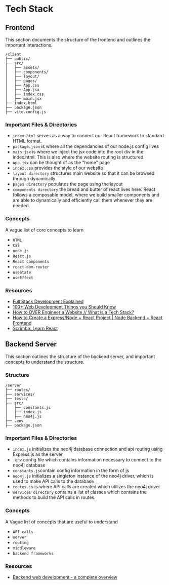 # Tech Stack


## Frontend

This section documents the structure of the frontend and outlines the important interactions.

```
/client
├── public/
├── src/
│   ├── assets/
│   ├── components/
│   ├── layout/
│   ├── pages/
│   ├── App.css
│   ├── App.jsx
│   ├── index.css
│   ├── main.jsx
├── index.html
├── package.json
├── vite.config.js
```

### Important Files & Directories

- `index.html` serves as a way to connect our React framework to standard HTML format.
- `package.json` is where all the dependancies of our node.js config lives
- `main.jsx` is where we inject the jsx code into the root div in the index.html. This is also where the website routing is structured
- `App.jsx` can be thought of as the "home" page
- `index.css` provides the style of our website
- `layout directory` structures main website so that it can be browsed through dynamically
- `pages directory` populates the page using the layout
- `components directory` the bread and butter of react lives here. React follows a composable model, where we build smaller components and are able to dynamically and efficiently call them whenever they are needed.

### Concepts

A vague list of core concepts to learn

- `HTML`
- `CSS`
- `node.js`
- `React.js`
- `React Components`
- `react-dom-router`
- `useState`
- `useEffect`

### Resources

- [Full Stack Development Explained](https://www.mongodb.com/languages/full-stack-development)
- [100+ Web Development Things you Should Know
  ](https://www.youtube.com/watch?v=erEgovG9WBs&ab_channel=Fireship)
- [How to OVER Engineer a Website // What is a Tech Stack?
  ](https://www.youtube.com/watch?v=Sxxw3qtb3_g&ab_channel=Fireship)
- [How to Create a Express/Node + React Project | Node Backend + React Frontend
  ](https://www.youtube.com/watch?v=w3vs4a03y3I&ab_channel=ArpanNeupane)
- [Scrimba: Learn React](https://scrimba.com/learn/learnreact)

## Backend Server

This section outlines the structure of the backend server, and important concepts to understand the structure.

### Structure

```
/server
├── routes/
├── services/
├── tests/
├── src/
│   ├── constants.js
│   ├── index.js
│   ├── neo4j.js
├── .env
├── package.json
```

### Important Files & Directories

- `index.js` initializes the neo4j database connection and api routing using Express.js as the server
- `.env` config file which contains information necessary to connect to the neo4j database
- `constants.js`contain config information in the form of js
- `neo4j.js` initializes a singleton instance of the neo4j driver, which is used to make API calls to the database
- `routes.js` is where API calls are created which utilizes the neo4j driver
- `services directory` contains a list of classes which contains the methods to build the API calls in routes.

### Concepts

A Vague list of concepts that are useful to understand

- `API calls`
- `server`
- `routing`
- `middleware`
- `backend frameworks`

### Resources

- [Backend web development - a complete overview](https://www.youtube.com/watch?v=XBu54nfzxAQ&ab_channel=SuperSimpleDev)
